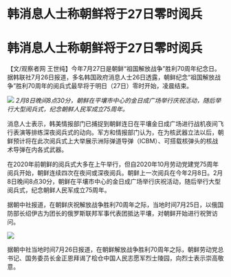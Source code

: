 # 韩消息人士称朝鲜将于27日零时阅兵

# 韩消息人士称朝鲜将于27日零时阅兵

【文/观察者网
王世纯】今年7月27日是朝鲜“祖国解放战争”胜利70周年纪念日。据韩联社7月26日报道，多名韩国政府消息人士26日透露，朝鲜纪念“祖国解放战争”胜利70周年的阅兵式最早将于明日（27日）零时开始，凌晨结束。

![](https://inews.gtimg.com/newsapp_bt/0/15815051328/1000)
_2月8日晚间8点30分，朝鲜在平壤市中心的金日成广场举行庆祝活动，随后举行大型阅兵式，纪念朝鲜人民军成立75周年。_

消息人士表示，韩美情报部门已捕捉到朝鲜连日在平壤金日成广场进行战机夜间飞行表演等排练深夜阅兵式的动向。军方和情报部门认为，在为核武器立法以后，朝鲜预计将在此次阅兵式上大举展示洲际弹道导弹（ICBM）、可搭载核弹头的核战术导弹在内各式武器。

在2020年前朝鲜的阅兵式大多在上午举行，但自2020年10月劳动党建党75周年阅兵开始，朝鲜连续四次在夜间或深夜阅兵。朝鲜上一次阅兵在今年2月8日。2月8日晚间8点30分，朝鲜在平壤市中心的金日成广场举行庆祝活动，随后举行大型阅兵式，纪念朝鲜人民军成立75周年。

据朝中社报道，在朝鲜庆祝解放战争胜利70周年之际，当地时间7月25日，以俄国防部长绍伊古为团长的俄罗斯联邦军事代表团抵达平壤，对朝鲜开始进行祝贺访问。

![](https://inews.gtimg.com/newsapp_bt/0/15815020490/1000)

据朝中社当地时间7月26日报道，在朝鲜解放战争胜利70周年之际，朝鲜劳动党总书记、国务委员长金正恩拜谒了桧仓中国人民志愿军烈士陵园，向烈士表示崇高敬意。


